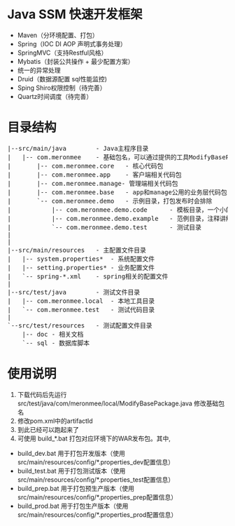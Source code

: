 # Java SSM 快速开发框架
- Maven（分环境配置、打包）
- Spring（IOC DI AOP 声明式事务处理）
- SpringMVC（支持Restful风格）
- Mybatis（封装公共操作 + 最少配置方案）
- 统一的异常处理
- Druid（数据源配置 sql性能监控)
- Sping Shiro权限控制（待完善）
- Quartz时间调度（待完善）

# 目录结构
<pre>
|--src/main/java		- Java主程序目录
|	|-- com.meronmee	- 基础包名，可以通过提供的工具ModifyBasePackage.java来修改
|		|-- com.meronmee.core	- 核心代码包
|		|-- com.meronmee.app	- 客户端相关代码包
|		|-- com.meronmee.manage- 管理端相关代码包
|		|-- com.meronmee.base	- app和manage公用的业务层代码包
|		`-- com.meronmee.demo	- 示例目录，打包发布时会排除
|			|-- com.meronmee.demo.code		- 模板目录，一个小的代码库，贴近实际代码，直接copy使用
|			|-- com.meronmee.demo.example	- 范例目录，注释讲解比较详细
|			`-- com.meronmee.demo.test		- 测试目录
|
|
|--src/main/resources	- 主配置文件目录
|	|-- system.properties*	- 系统配置文件
|	|-- setting.properties*	- 业务配置文件
|	`-- spring-*.xml	- spring相关的配置文件
|	
|--src/test/java		- 测试文件目录
|	|-- com.meronmee.local	- 本地工具目录
|	`-- com.meronmee.test	- 测试代码目录
|		
`--src/test/resources	- 测试配置文件目录
	|-- doc	- 相关文档
	`-- sql	- 数据库脚本
</pre>

# 使用说明
1. 下载代码后先运行 src/test/java/com/meronmee/local/ModifyBasePackage.java 修改基础包名
2. 修改pom.xml中的artifactId
3. 到此已经可以跑起来了
4. 可使用 build_*.bat 打包对应环境下的WAR发布包。其中, 
  - build_dev.bat 用于打包开发版本（使用src/main/resources/config/*.properties_dev配置信息）
  - build_test.bat 用于打包测试版本（使用src/main/resources/config/*.properties_test配置信息）
  - build_prep.bat 用于打包预生产版本（使用src/main/resources/config/*.properties_prep配置信息）
  - build_prod.bat 用于打包生产版本（使用src/main/resources/config/*.properties_prod配置信息）
	

